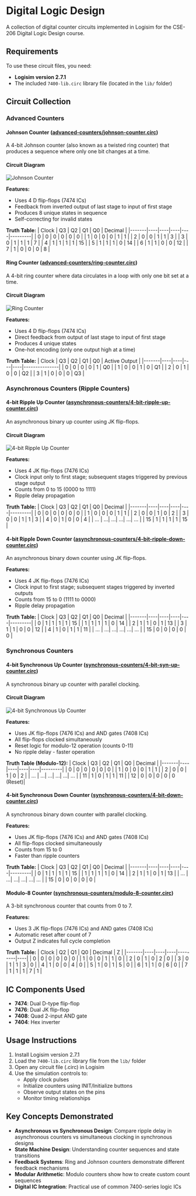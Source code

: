 # Digital Logic Design

A collection of digital counter circuits implemented in Logisim for the CSE-206 Digital Logic Design course.

## Requirements

To use these circuit files, you need:

- **Logisim version 2.7.1**
- The included `7400-lib.circ` library file (located in the `lib/` folder)

## Circuit Collection

### Advanced Counters

#### Johnson Counter ([advanced-counters/johnson-counter.circ](advanced-counters/johnson-counter.circ))

A 4-bit Johnson counter (also known as a twisted ring counter) that produces a sequence where only one bit changes at a time.

#### Circuit Diagram

![Johnson Counter](advanced-counters/johnson-counter.png)

**Features:**

- Uses 4 D flip-flops (7474 ICs)
- Feedback from inverted output of last stage to input of first stage
- Produces 8 unique states in sequence
- Self-correcting for invalid states

**Truth Table:**
| Clock | Q3 | Q2 | Q1 | Q0 | Decimal |
|-------|----|----|----|----|---------|
| 0 | 0 | 0 | 0 | 0 | 0 |
| 1 | 0 | 0 | 0 | 1 | 1 |
| 2 | 0 | 0 | 1 | 1 | 3 |
| 3 | 0 | 1 | 1 | 1 | 7 |
| 4 | 1 | 1 | 1 | 1 | 15 |
| 5 | 1 | 1 | 1 | 0 | 14 |
| 6 | 1 | 1 | 0 | 0 | 12 |
| 7 | 1 | 0 | 0 | 0 | 8 |

#### Ring Counter ([advanced-counters/ring-counter.circ](advanced-counters/ring-counter.circ))

A 4-bit ring counter where data circulates in a loop with only one bit set at a time.

#### Circuit Diagram

![Ring Counter](advanced-counters/ring-counter.png)

**Features:**

- Uses 4 D flip-flops (7474 ICs)
- Direct feedback from output of last stage to input of first stage
- Produces 4 unique states
- One-hot encoding (only one output high at a time)

**Truth Table:**
| Clock | Q3 | Q2 | Q1 | Q0 | Active Output |
|-------|----|----|----|----|---------------|
| 0 | 0 | 0 | 0 | 1 | Q0 |
| 1 | 0 | 0 | 1 | 0 | Q1 |
| 2 | 0 | 1 | 0 | 0 | Q2 |
| 3 | 1 | 0 | 0 | 0 | Q3 |

### Asynchronous Counters (Ripple Counters)

#### 4-bit Ripple Up Counter ([asynchronous-counters/4-bit-ripple-up-counter.circ](asynchronous-counters/4-bit-ripple-up-counter.circ))

An asynchronous binary up counter using JK flip-flops.

#### Circuit Diagram

![4-bit Ripple Up Counter](asynchronous-counters/4-bit-ripple-up-counter.png)

**Features:**

- Uses 4 JK flip-flops (7476 ICs)
- Clock input only to first stage; subsequent stages triggered by previous stage output
- Counts from 0 to 15 (0000 to 1111)
- Ripple delay propagation

**Truth Table:**
| Clock | Q3 | Q2 | Q1 | Q0 | Decimal |
|-------|----|----|----|----|---------|
| 0 | 0 | 0 | 0 | 0 | 0 |
| 1 | 0 | 0 | 0 | 1 | 1 |
| 2 | 0 | 0 | 1 | 0 | 2 |
| 3 | 0 | 0 | 1 | 1 | 3 |
| 4 | 0 | 1 | 0 | 0 | 4 |
| ... | ...| ...| ...| ...| ... |
| 15 | 1 | 1 | 1 | 1 | 15 |

#### 4-bit Ripple Down Counter ([asynchronous-counters/4-bit-ripple-down-counter.circ](asynchronous-counters/4-bit-ripple-down-counter.circ))

An asynchronous binary down counter using JK flip-flops.

**Features:**

- Uses 4 JK flip-flops (7476 ICs)
- Clock input to first stage; subsequent stages triggered by inverted outputs
- Counts from 15 to 0 (1111 to 0000)
- Ripple delay propagation

**Truth Table:**
| Clock | Q3 | Q2 | Q1 | Q0 | Decimal |
|-------|----|----|----|----|---------|
| 0 | 1 | 1 | 1 | 1 | 15 |
| 1 | 1 | 1 | 1 | 0 | 14 |
| 2 | 1 | 1 | 0 | 1 | 13 |
| 3 | 1 | 1 | 0 | 0 | 12 |
| 4 | 1 | 0 | 1 | 1 | 11 |
| ... | ...| ...| ...| ...| ... |
| 15 | 0 | 0 | 0 | 0 | 0 |

### Synchronous Counters

#### 4-bit Synchronous Up Counter ([synchronous-counters/4-bit-syn-up-counter.circ](synchronous-counters/4-bit-syn-up-counter.circ))

A synchronous binary up counter with parallel clocking.

#### Circuit Diagram

![4-bit Synchronous Up Counter](synchronous-counters/4-bit-up-counter.png)

**Features:**

- Uses JK flip-flops (7476 ICs) and AND gates (7408 ICs)
- All flip-flops clocked simultaneously
- Reset logic for modulo-12 operation (counts 0-11)
- No ripple delay - faster operation

**Truth Table (Modulo-12):**
| Clock | Q3 | Q2 | Q1 | Q0 | Decimal |
|-------|----|----|----|----|---------|
| 0 | 0 | 0 | 0 | 0 | 0 |
| 1 | 0 | 0 | 0 | 1 | 1 |
| 2 | 0 | 0 | 1 | 0 | 2 |
| ... | ...| ...| ...| ...| ... |
| 11 | 1 | 0 | 1 | 1 | 11 |
| 12 | 0 | 0 | 0 | 0 | 0 (Reset)|

#### 4-bit Synchronous Down Counter ([synchronous-counters/4-bit-down-counter.circ](synchronous-counters/4-bit-down-counter.circ))

A synchronous binary down counter with parallel clocking.

**Features:**

- Uses JK flip-flops (7476 ICs) and AND gates (7408 ICs)
- All flip-flops clocked simultaneously
- Counts from 15 to 0
- Faster than ripple counters

**Truth Table:**
| Clock | Q3 | Q2 | Q1 | Q0 | Decimal |
|-------|----|----|----|----|---------|
| 0 | 1 | 1 | 1 | 1 | 15 |
| 1 | 1 | 1 | 1 | 0 | 14 |
| 2 | 1 | 1 | 0 | 1 | 13 |
| ... | ...| ...| ...| ...| ... |
| 15 | 0 | 0 | 0 | 0 | 0 |

#### Modulo-8 Counter ([synchronous-counters/modulo-8-counter.circ](synchronous-counters/modulo-8-counter.circ))

A 3-bit synchronous counter that counts from 0 to 7.

**Features:**

- Uses 3 JK flip-flops (7476 ICs) and AND gates (7408 ICs)
- Automatic reset after count of 7
- Output Z indicates full cycle completion

**Truth Table:**
| Clock | Q2 | Q1 | Q0 | Decimal | Z |
|-------|----|----|----|---------|----|
| 0 | 0 | 0 | 0 | 0 | 0 |
| 1 | 0 | 0 | 1 | 1 | 0 |
| 2 | 0 | 1 | 0 | 2 | 0 |
| 3 | 0 | 1 | 1 | 3 | 0 |
| 4 | 1 | 0 | 0 | 4 | 0 |
| 5 | 1 | 0 | 1 | 5 | 0 |
| 6 | 1 | 1 | 0 | 6 | 0 |
| 7 | 1 | 1 | 1 | 7 | 1 |

## IC Components Used

- **7474**: Dual D-type flip-flop
- **7476**: Dual JK flip-flop
- **7408**: Quad 2-input AND gate
- **7404**: Hex inverter

## Usage Instructions

1. Install Logisim version 2.7.1
2. Load the `7400-lib.circ` library file from the `lib/` folder
3. Open any circuit file (.circ) in Logisim
4. Use the simulation controls to:
   - Apply clock pulses
   - Initialize counters using INIT/Initialize buttons
   - Observe output states on the pins
   - Monitor timing relationships

## Key Concepts Demonstrated

- **Asynchronous vs Synchronous Design**: Compare ripple delay in asynchronous counters vs simultaneous clocking in synchronous designs
- **State Machine Design**: Understanding counter sequences and state transitions
- **Feedback Systems**: Ring and Johnson counters demonstrate different feedback mechanisms
- **Modular Arithmetic**: Modulo counters show how to create custom count sequences
- **Digital IC Integration**: Practical use of common 7400-series logic ICs
